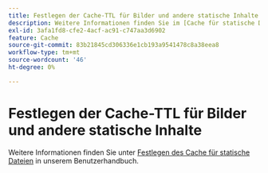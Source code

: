 ```yaml
---
title: Festlegen der Cache-TTL für Bilder und andere statische Inhalte
description: Weitere Informationen finden Sie im [Cache für statische Dateien festlegen](https://experienceleague.adobe.com/docs/commerce-cloud-service/user-guide/configure/app/set-cache.html) in unserem Benutzerhandbuch.
exl-id: 3afa1fd8-cfe2-4acf-ac91-c747aa3d6902
feature: Cache
source-git-commit: 83b21845cd306336e1cb193a9541478c8a38eea8
workflow-type: tm+mt
source-wordcount: '46'
ht-degree: 0%

---
```


# Festlegen der Cache-TTL für Bilder und andere statische Inhalte

Weitere Informationen finden Sie unter [Festlegen des Cache für statische Dateien](https://experienceleague.adobe.com/docs/commerce-cloud-service/user-guide/configure/app/set-cache.html) in unserem Benutzerhandbuch.
